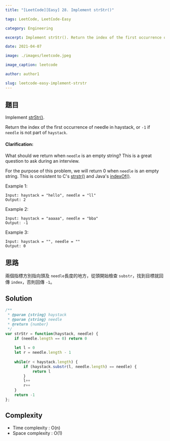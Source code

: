 ```yaml
---
title: "[LeetCode][Easy] 28. Implement strStr()"

tags: LeetCode, LeetCode-Easy

category: Engineering

excerpt: Implement strStr(). Return the index of the first occurrence of needle in haystack, or -1 if needle is not part of haystack.

date: 2021-04-07

image: ./images/leetcode.jpeg

image_caption: leetcode

author: author1

slug: leetcode-easy-implement-strstr
---
```


## 題目

Implement [strStr()](http://www.cplusplus.com/reference/cstring/strstr/).

Return the index of the first occurrence of needle in haystack, or `-1` if `needle` is not part of `haystack`.

#### Clarification:

What should we return when `needle` is an empty string? This is a great question to ask during an interview.

For the purpose of this problem, we will return 0 when `needle` is an empty string. This is consistent to C's [strstr()](http://www.cplusplus.com/reference/cstring/strstr/) and Java's [indexOf()](https://docs.oracle.com/javase/7/docs/api/java/lang/String.html#indexOf(java.lang.String)).

Example 1:

```
Input: haystack = "hello", needle = "ll"
Output: 2
```

Example 2:

```
Input: haystack = "aaaaa", needle = "bba"
Output: -1
```

Example 3:

```
Input: haystack = "", needle = ""
Output: 0
```

## 思路

兩個指標方別指向頭及 `needle`長度的地方，從頭開始檢查 `substr`，找到目標就回傳 `index`，否則回傳 `-1`。

## Solution
```javascript
/**
 * @param {string} haystack
 * @param {string} needle
 * @return {number}
 */
var strStr = function(haystack, needle) {
    if (needle.length == 0) return 0
    
    let l = 0
    let r = needle.length - 1
    
    while(r < haystack.length) {
        if (haystack.substr(l, needle.length) == needle) {
            return l
        }
        l++
        r++
    }
    return -1
};
```

## Complexity

- Time complexity : O(n)
- Space complexity : O(1)